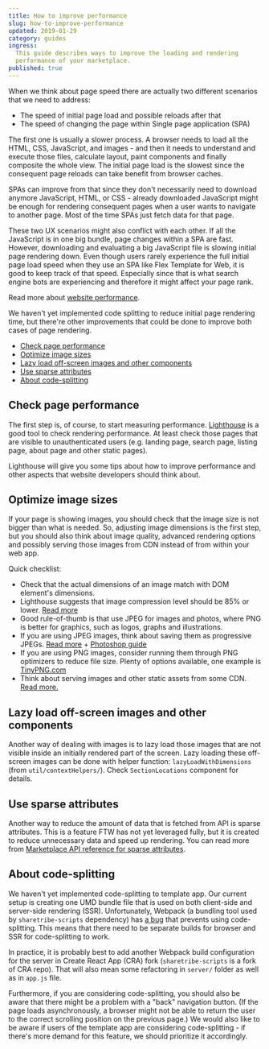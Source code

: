 ```yaml
---
title: How to improve performance
slug: how-to-improve-performance
updated: 2019-01-29
category: guides
ingress:
  This guide describes ways to improve the loading and rendering
  performance of your marketplace.
published: true
---
```


When we think about page speed there are actually two different
scenarios that we need to address:

- The speed of initial page load and possible reloads after that
- The speed of changing the page within Single page application (SPA)

The first one is usually a slower process. A browser needs to load all
the HTML, CSS, JavaScript, and images - and then it needs to understand
and execute those files, calculate layout, paint components and finally
composite the whole view. The initial page load is the slowest since the
consequent page reloads can take benefit from browser caches.

SPAs can improve from that since they don't necessarily need to download
anymore JavaScript, HTML, or CSS - already downloaded JavaScript might
be enough for rendering consequent pages when a user wants to navigate
to another page. Most of the time SPAs just fetch data for that page.

These two UX scenarios might also conflict with each other. If all the
JavaScript is in one big bundle, page changes within a SPA are fast.
However, downloading and evaluating a big JavaScript file is slowing
initial page rendering down. Even though users rarely experience the
full initial page load speed when they use an SPA like Flex Template for
Web, it is good to keep track of that speed. Especially since that is
what search engine bots are experiencing and therefore it might affect
your page rank.

Read more about
[website performance](https://developers.google.com/web/fundamentals/performance/why-performance-matters/).

We haven't yet implemented code splitting to reduce initial page
rendering time, but there're other improvements that could be done to
improve both cases of page rendering.

- [Check page performance](#check-page-performance)
- [Optimize image sizes](#optimize-image-sizes)
- [Lazy load off-screen images and other components](#lazy-load-off-screen-images-and-other-components)
- [Use sparse attributes](#use-sparse-attributes)
- [About code-splitting](#about-code-splitting)

## Check page performance

The first step is, of course, to start measuring performance.
[Lighthouse](https://developers.google.com/web/tools/lighthouse/) is a
good tool to check rendering performance. At least check those pages
that are visible to unauthenticated users (e.g. landing page, search
page, listing page, about page and other static pages).

Lighthouse will give you some tips about how to improve performance and
other aspects that website developers should think about.

## Optimize image sizes

If your page is showing images, you should check that the image size is
not bigger than what is needed. So, adjusting image dimensions is the
first step, but you should also think about image quality, advanced
rendering options and possibly serving those images from CDN instead of
from within your web app.

Quick checklist:

- Check that the actual dimensions of an image match with DOM element's
  dimensions.
- Lighthouse suggests that image compression level should be 85% or
  lower.
  [Read more](https://developers.google.com/web/tools/lighthouse/audits/optimize-images)
- Good rule-of-thumb is that use JPEG for images and photos, where PNG
  is better for graphics, such as logos, graphs and illustrations.
- If you are using JPEG images, think about saving them as progressive
  JPEGs.
  [Read more](https://cloudinary.com/blog/progressive_jpegs_and_green_martians) +
  [Photoshop guide](https://helpx.adobe.com/photoshop-elements/using/optimizing-images-jpeg-format.html)
- If you are using PNG images, consider running them through PNG
  optimizers to reduce file size. Plenty of options available, one
  example is [TinyPNG.com](https://tinypng.com)
- Think about serving images and other static assets from some CDN.
  [Read more.](https://www.smashingmagazine.com/2017/04/content-delivery-network-optimize-images/)

## Lazy load off-screen images and other components

Another way of dealing with images is to lazy load those images that are
not visible inside an initially rendered part of the screen. Lazy
loading these off-screen images can be done with helper function:
`lazyLoadWithDimensions` (from `util/contextHelpers/`). Check
`SectionLocations` component for details.

## Use sparse attributes

Another way to reduce the amount of data that is fetched from API is
sparse attributes. This is a feature FTW has not yet leveraged fully,
but it is created to reduce unnecessary data and speed up rendering. You
can read more from
[Marketplace API reference for sparse attributes](https://flex-docs.sharetribe.com/#sparse-attributes).

## About code-splitting

We haven't yet implemented code-splitting to template app. Our current
setup is creating one UMD bundle file that is used on both client-side
and server-side rendering (SSR). Unfortunately, Webpack (a bundling tool
used by `sharetribe-scripts` dependency) has
[a bug](https://github.com/webpack/webpack/issues/2471) that prevents
using code-splitting. This means that there need to be separate builds
for browser and SSR for code-splitting to work.

In practice, it is probably best to add another Webpack build
configuration for the server in Create React App (CRA) fork
(`sharetribe-scripts` is a fork of CRA repo). That will also mean some
refactoring in `server/` folder as well as in `app.js` file.

Furthermore, if you are considering code-splitting, you should also be
aware that there might be a problem with a "back" navigation button. (If
the page loads asynchronously, a browser might not be able to return the
user to the correct scrolling position on the previous page.) We would
also like to be aware if users of the template app are considering
code-splitting - if there's more demand for this feature, we should
prioritize it accordingly.
